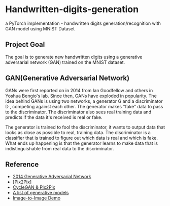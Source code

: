 # Handwritten-digits-generation
a PyTorch implementation - handwritten digits generation/recognition with GAN model using MNIST Dataset

## Project Goal 
The goal is to generate new handwritten digits using a generative adversarial network (GAN) trained on the MNIST dataset.
## GAN(Generative Adversarial Network)
GANs were first reported on in 2014 from Ian Goodfellow and others in Yoshua Bengio's lab. Since then, GANs have exploded in popularity. 
The idea behind GANs is using two networks, a generator  G  and a discriminator  D , competing against each other. The generator makes "fake" data to pass to the discriminator. The discriminator also sees real training data and predicts if the data it's received is real or fake.

The generator is trained to fool the discriminator, it wants to output data that looks as close as possible to real, training data.
The discriminator is a classifier that is trained to figure out which data is real and which is fake.
What ends up happening is that the generator learns to make data that is indistinguishable from real data to the discriminator.

## Reference 
* [2014 Generative Adversarial Network](https://arxiv.org/abs/1406.2661)
* [Pix2Pix]
* [CycleGAN & Pix2Pix](https://github.com/junyanz/pytorch-CycleGAN-and-pix2pix)
* [A list of generative models](https://github.com/wiseodd/generative-models)
* [Image-to-Image Demo](https://affinelayer.com/pixsrv/)
